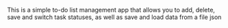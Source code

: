 This is a simple to-do list management app that allows you to add, delete, save and switch task statuses, as well as save and load data from a file json 
